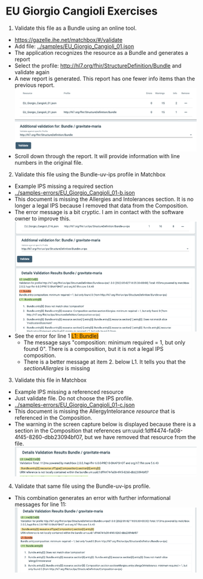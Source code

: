 # EU Giorgio Cangioli Exercises

1. Validate this file as a Bundle using an online tool.
  * https://gazelle.ihe.net/matchbox/#/validate
  * Add file: [../samples/EU_Giorgio_Cangioli_01.json](../samples/EU_Giorgio_Cangioli_01.json)
  * The application recognizes the resource as a Bundle and generates a report
  * Select the profile: http://hl7.org/fhir/StructureDefinition/Bundle and validate again
  * A new report is generated. This report has one fewer info items than the previous report.
  ![Screenshot](../images/cangioli_01-1.png)
  * Scroll down through the report. It will provide information with line numbers in the original file.
2. Validate this file using the Bundle-uv-ips profile in Matchbox
  * Example IPS missing a required section
  * [../samples-errors/EU_Giorgio_Cangioli_01-b.json](../samples-errors/EU_Giorgio_Cangioli_01-b.json)
  * This document is missing the Allergies and Intolerances section. It is no longer a legal IPS because I removed that data from the Composition.
  * The error message is a bit cryptic. I am in contact with the software owner to improve this.
  ![Screenshot](../images/cangioli_01-4.png)
  * See the error for line 1 <span style="background-color:orange">L1: Bundle)</span>
     * The message says "composition: minimum required = 1, but only found 0". There is a composition, but it is not a legal IPS composition.
     * There is a better message at item 2. below L1. It tells you that the *sectionAllergies* is missing

3. Validate this file in Matchbox
  * Example IPS missing a referenced resource
  * Just validate file. Do not choose the IPS profile.
  * [../samples-errors/EU_Giorgio_Cangioli_01-c.json](../samples-errors/EU_Giorgio_Cangioli_01-c.json)
  * This document is missing the AllergyIntelorance *resource* that is referenced in the Composition.
  * The warning in the screen capture below is displayed because there is a section in the Composition that references urn:uuid:1dff4474-fa08-4f45-8260-dbb23094bf07, but we have removed that resource from the file. 
   ![Screenshot](../images/cangioli_01-5.png)

4. Validate that same file using the Bundle-uv-ips profile.
 * This combination generates an error with further informational messages for line 11:
   ![Screenshot](../images/cangioli_01-6.png) 

